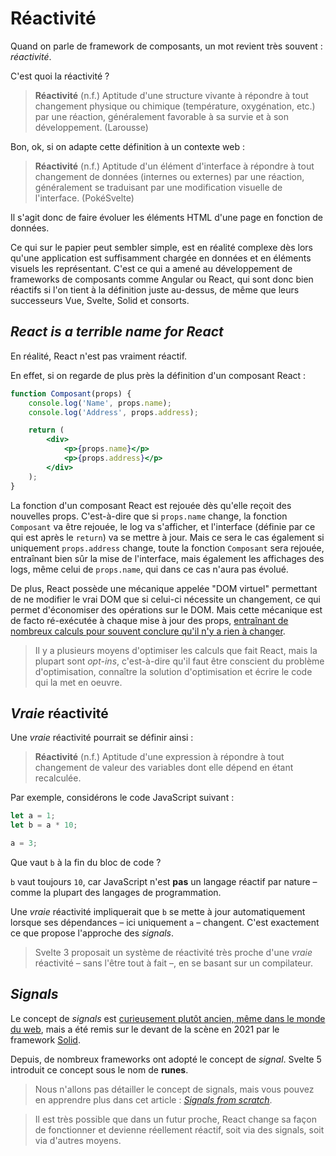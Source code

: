 # Réactivité

Quand on parle de framework de composants, un mot revient très souvent : _réactivité_.

C'est quoi la réactivité ?

> **Réactivité** (n.f.)
> Aptitude d'une structure vivante à répondre à tout changement physique ou chimique (température, oxygénation, etc.) par une réaction, généralement favorable à sa survie et à son développement. (Larousse)

Bon, ok, si on adapte cette définition à un contexte web :

> **Réactivité** (n.f.)
> Aptitude d'un élément d'interface à répondre à tout changement de données (internes ou externes) par une réaction, généralement se traduisant par une modification visuelle de l'interface. (PokéSvelte)

Il s'agit donc de faire évoluer les éléments HTML d'une page en fonction de données.

Ce qui sur le papier peut sembler simple, est en réalité complexe dès lors qu'une application est suffisamment chargée en données et en éléments visuels les représentant. C'est ce qui a amené au développement de frameworks de composants comme Angular ou React, qui sont donc bien réactifs si l'on tient à la définition juste au-dessus, de même que leurs successeurs Vue, Svelte, Solid et consorts.

## _React is a terrible name for React_

En réalité, React n'est pas vraiment réactif.

En effet, si on regarde de plus près la définition d'un composant React :

```jsx
function Composant(props) {
	console.log('Name', props.name);
	console.log('Address', props.address);

	return (
		<div>
			<p>{props.name}</p>
			<p>{props.address}</p>
		</div>
	);
}
```

La fonction d'un composant React est rejouée dès qu'elle reçoit des nouvelles props. C'est-à-dire que si `props.name` change, la fonction `Composant` va être rejouée, le log va s'afficher, et l'interface (définie par ce qui est après le `return`) va se mettre à jour. Mais ce sera le cas également si uniquement `props.address` change, toute la fonction `Composant` sera rejouée, entraînant bien sûr la mise de l'interface, mais également les affichages des logs, même celui de `props.name`, qui dans ce cas n'aura pas évolué.

De plus, React possède une mécanique appelée "DOM virtuel" permettant de ne modifier le vrai DOM que si celui-ci nécessite un changement, ce qui permet d'économiser des opérations sur le DOM. Mais cette mécanique est de facto ré-exécutée à chaque mise à jour des props, [entraînant de nombreux calculs pour souvent conclure qu'il n'y a rien à changer](https://youtu.be/AdNJ3fydeao?t=248).

> Il y a plusieurs moyens d'optimiser les calculs que fait React, mais la plupart sont _opt-ins_, c'est-à-dire qu'il faut être conscient du problème d'optimisation, connaître la solution d'optimisation et écrire le code qui la met en oeuvre.

## _Vraie_ réactivité

Une _vraie_ réactivité pourrait se définir ainsi :

> **Réactivité** (n.f.)
> Aptitude d'une expression à répondre à tout changement de valeur des variables dont elle dépend en étant recalculée.

Par exemple, considérons le code JavaScript suivant :

```js
let a = 1;
let b = a * 10;

a = 3;
```

Que vaut `b` à la fin du bloc de code ?

`b` vaut toujours `10`, car JavaScript n'est **pas** un langage réactif par nature – comme la plupart des langages de programmation.

Une _vraie_ réactivité impliquerait que `b` se mette à jour automatiquement lorsque ses dépendances – ici uniquement `a` – changent. C'est exactement ce que propose l'approche des _signals_.

> Svelte 3 proposait un système de réactivité très proche d'une _vraie_ réactivité – sans l'être tout à fait –, en se basant sur un compilateur.

## _Signals_

Le concept de _signals_ est [curieusement plutôt ancien, même dans le monde du web](https://dev.to/this-is-learning/the-evolution-of-signals-in-javascript-8ob), mais a été remis sur le devant de la scène en 2021 par le framework [Solid](https://www.solidjs.com/).

Depuis, de nombreux frameworks ont adopté le concept de _signal_. Svelte 5 introduit ce concept sous le nom de **runes**.

> Nous n'allons pas détailler le concept de signals, mais vous pouvez en apprendre plus dans cet article : [_Signals from scratch_](https://dev.to/ratiu5/implementing-signals-from-scratch-3e4c).

> Il est très possible que dans un futur proche, React change sa façon de fonctionner et devienne réellement réactif, soit via des signals, soit via d'autres moyens.
